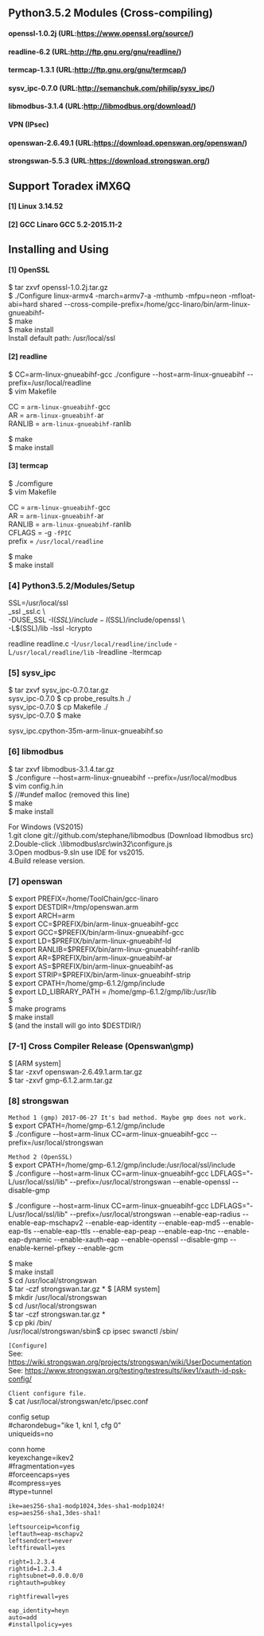 ## Python3.5.2 Modules (Cross-compiling)
#### openssl-1.0.2j (URL:https://www.openssl.org/source/)
#### readline-6.2 (URL:http://ftp.gnu.org/gnu/readline/)
#### termcap-1.3.1 (URL:http://ftp.gnu.org/gnu/termcap/)
#### sysv_ipc-0.7.0 (URL:http://semanchuk.com/philip/sysv_ipc/)
#### libmodbus-3.1.4 (URL:http://libmodbus.org/download/)
#### VPN (IPsec)
#### openswan-2.6.49.1 (URL:https://download.openswan.org/openswan/)
#### strongswan-5.5.3 (URL:https://download.strongswan.org/)


## Support Toradex iMX6Q
#### [1] Linux 3.14.52  
#### [2] GCC Linaro GCC 5.2-2015.11-2  

## Installing and Using

#### [1] OpenSSL

$ tar zxvf openssl-1.0.2j.tar.gz  
$ ./Configure linux-armv4 -march=armv7-a -mthumb -mfpu=neon  -mfloat-abi=hard shared --cross-compile-prefix=/home/gcc-linaro/bin/arm-linux-gnueabihf-  
$ make  
$ make install  
Install default path: /usr/local/ssl  

#### [2] readline

$ CC=arm-linux-gnueabihf-gcc ./configure --host=arm-linux-gnueabihf  --prefix=/usr/local/readline  
$ vim Makefile  

CC = `arm-linux-gnueabihf-`gcc  
AR = `arm-linux-gnueabihf-`ar  
RANLIB = `arm-linux-gnueabihf-`ranlib  

$ make  
$ make install  

#### [3] termcap  
$ ./comfigure  
$ vim Makefile

CC = `arm-linux-gnueabihf-`gcc  
AR = `arm-linux-gnueabihf-`ar  
RANLIB = `arm-linux-gnueabihf-`ranlib  
CFLAGS = -g `-fPIC`  
prefix = `/usr/local/readline`  

$ make  
$ make install  


### [4] Python3.5.2/Modules/Setup

SSL=/usr/local/ssl  
_ssl _ssl.c \  
    -DUSE_SSL -I$(SSL)/include -I$(SSL)/include/openssl \  
    -L$(SSL)/lib -lssl -lcrypto  

readline readline.c -I`/usr/local/readline/include` -L`/usr/local/readline/lib` -lreadline -ltermcap  


### [5] sysv_ipc

$ tar zxvf sysv_ipc-0.7.0.tar.gz  
sysv_ipc-0.7.0 $ cp probe_results.h ./  
sysv_ipc-0.7.0 $ cp Makefile ./  
sysv_ipc-0.7.0 $ make  

sysv_ipc.cpython-35m-arm-linux-gnueabihf.so  

### [6] libmodbus

$ tar zxvf libmodbus-3.1.4.tar.gz  
$ ./configure --host=arm-linux-gnueabihf  --prefix=/usr/local/modbus  
$ vim config.h.in  
$ //#undef malloc  (removed this line)  
$ make  
$ make install  
  
For Windows (VS2015)  
1.git clone git://github.com/stephane/libmodbus  (Download libmodbus src)  
2.Double-click .\libmodbus\src\win32\configure.js  
3.Open modbus-9.sln use IDE for vs2015.  
4.Build release version.  
  
### [7] openswan
  
$ export PREFIX=/home/ToolChain/gcc-linaro  
$ export DESTDIR=/tmp/openswan.arm  
$ export ARCH=arm  
$ export CC=$PREFIX/bin/arm-linux-gnueabihf-gcc  
$ export GCC=$PREFIX/bin/arm-linux-gnueabihf-gcc  
$ export LD=$PREFIX/bin/arm-linux-gnueabihf-ld  
$ export RANLIB=$PREFIX/bin/arm-linux-gnueabihf-ranlib  
$ export AR=$PREFIX/bin/arm-linux-gnueabihf-ar  
$ export AS=$PREFIX/bin/arm-linux-gnueabihf-as  
$ export STRIP=$PREFIX/bin/arm-linux-gnueabihf-strip  
$ export CPATH=/home/gmp-6.1.2/gmp/include  
$ export LD_LIBRARY_PATH = /home/gmp-6.1.2/gmp/lib:/usr/lib  
$  
$ make programs  
$ make install  
$ (and the install will go into $DESTDIR/)  
  
  
### [7-1] Cross Compiler Release (Openswan\gmp)
  
$ [ARM system]  
$ tar -zxvf openswan-2.6.49.1.arm.tar.gz  
$ tar -zxvf gmp-6.1.2.arm.tar.gz  
  
  
### [8] strongswan
  
`Method 1 (gmp) 2017-06-27 It's bad method. Maybe gmp does not work.`  
$ export CPATH=/home/gmp-6.1.2/gmp/include  
$ ./configure  --host=arm-linux CC=arm-linux-gnueabihf-gcc --prefix=/usr/local/strongswan  
  
`Method 2 (OpenSSL)`  
$ export CPATH=/home/gmp-6.1.2/gmp/include:/usr/local/ssl/include  
$ ./configure  --host=arm-linux CC=arm-linux-gnueabihf-gcc LDFLAGS="-L/usr/local/ssl/lib" --prefix=/usr/local/strongswan  --enable-openssl --disable-gmp  
  
  
$ ./configure  --host=arm-linux CC=arm-linux-gnueabihf-gcc LDFLAGS="-L/usr/local/ssl/lib" --prefix=/usr/local/strongswan  --enable-eap-radius --enable-eap-mschapv2 --enable-eap-identity --enable-eap-md5 --enable-eap-tls --enable-eap-ttls --enable-eap-peap --enable-eap-tnc --enable-eap-dynamic --enable-xauth-eap --enable-openssl --disable-gmp --enable-kernel-pfkey --enable-gcm  
  
$ make  
$ make install  
$ cd /usr/local/strongswan  
$ tar -czf strongswan.tar.gz * 
$ [ARM system]  
$ mkdir /usr/local/strongswan  
$ cd /usr/local/strongswan  
$ tar -czf strongswan.tar.gz *  
$ cp pki /bin/  
/usr/local/strongswan/sbin$ cp ipsec swanctl /sbin/  
   
`[Configure]`  
See: https://wiki.strongswan.org/projects/strongswan/wiki/UserDocumentation  
See: https://www.strongswan.org/testing/testresults/ikev1/xauth-id-psk-config/  
  
`Client configure file.`  
$ cat /usr/local/strongswan/etc/ipsec.conf  
  
config setup  
    #charondebug="ike 1, knl 1, cfg 0"  
    uniqueids=no  
  
conn home  
    keyexchange=ikev2  
    #fragmentation=yes  
    #forceencaps=yes  
    #compress=yes  
    #type=tunnel  
  
    ike=aes256-sha1-modp1024,3des-sha1-modp1024!  
    esp=aes256-sha1,3des-sha1!  
  
    leftsourceip=%config  
    leftauth=eap-mschapv2  
    leftsendcert=never  
    leftfirewall=yes  
  
    right=1.2.3.4  
    rightid=1.2.3.4  
    rightsubnet=0.0.0.0/0  
    rightauth=pubkey  
  
    rightfirewall=yes  
  
    eap_identity=heyn  
    auto=add  
    #installpolicy=yes  


